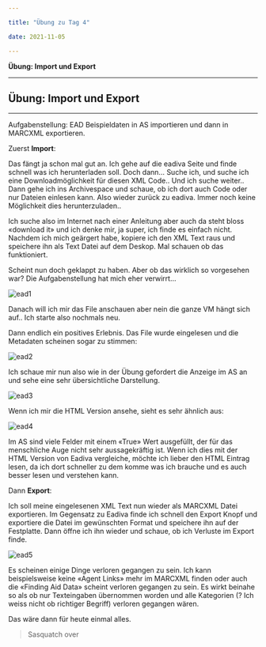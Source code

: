 ```yaml
---

title: "Übung zu Tag 4"

date: 2021-11-05

---
```



**Übung: Import und Export**

---
## Übung: Import und Export
---

Aufgabenstellung: EAD Beispieldaten in AS importieren und dann in MARCXML exportieren.


Zuerst **Import**:

Das fängt ja schon mal gut an. Ich gehe auf die eadiva Seite und finde schnell was ich herunterladen soll. Doch dann… Suche ich, und suche ich eine Downloadmöglichkeit für diesen XML Code.. Und ich suche weiter.. Dann gehe ich ins Archivespace und schaue, ob ich dort auch Code oder nur Dateien einlesen kann. Also wieder zurück zu eadiva. Immer noch keine Möglichkeit dies herunterzuladen.. 

Ich suche also im Internet nach einer Anleitung aber auch da steht bloss «download it» und ich denke mir, ja super, ich finde es einfach nicht.
Nachdem ich mich geärgert habe, kopiere ich den XML Text raus und speichere ihn als Text Datei auf dem Deskop. Mal schauen ob das funktioniert.

Scheint nun doch geklappt zu haben. Aber ob das wirklich so vorgesehen war? Die Aufgabenstellung hat mich eher verwirrt...

![ead1](https://user-images.githubusercontent.com/90785896/141649308-a0659873-7134-4767-ac0e-6886d5028327.png)

Danach will ich mir das File anschauen aber nein die ganze VM hängt sich auf.. Ich starte also nochmals neu.


Dann endlich ein positives Erlebnis. Das File wurde eingelesen und die Metadaten scheinen sogar zu stimmen:

![ead2](https://user-images.githubusercontent.com/90785896/141649323-f739acf6-1952-4907-8797-5b1c822eab10.png)



Ich schaue mir nun also wie in der Übung gefordert die Anzeige im AS an und sehe eine sehr übersichtliche Darstellung.

 ![ead3](https://user-images.githubusercontent.com/90785896/141649338-349b0aab-fae4-4013-a822-edec339f3cdf.png)


Wenn ich mir die HTML Version ansehe, sieht es sehr ähnlich aus:

![ead4](https://user-images.githubusercontent.com/90785896/141649342-941a90f6-fa1a-4f51-9653-ad29f0eb763c.png)

Im AS sind viele Felder mit einem «True» Wert ausgefüllt, der für das menschliche Auge nicht sehr aussagekräftig ist. Wenn ich dies mit der HTML Version von Eadiva vergleiche, möchte ich lieber den HTML Eintrag lesen, da ich dort schneller zu dem komme was ich brauche und es auch besser lesen und verstehen kann.


Dann **Export**:

Ich soll meine eingelesenen XML Text nun wieder als MARCXML Datei exportieren. Im Gegensatz zu Eadiva finde ich schnell den Export Knopf und exportiere die Datei im gewünschten Format und speichere ihn auf der Festplatte.
Dann öffne ich ihn wieder und schaue, ob ich Verluste im Export finde.

 ![ead5](https://user-images.githubusercontent.com/90785896/141649354-07f15747-704a-40ba-adf5-b630c0492cc5.png)

Es scheinen einige Dinge verloren gegangen zu sein. Ich kann beispielsweise keine «Agent Links» mehr im MARCXML finden oder auch die «Finding Aid Data» scheint verloren gegangen zu sein. Es wirkt beinahe so als ob nur Texteingaben übernommen worden und alle Kategorien (? Ich weiss nicht ob richtiger Begriff) verloren gegangen wären. 

Das wäre dann für heute einmal alles.

>Sasquatch over
